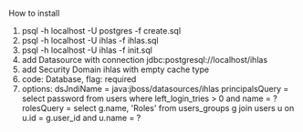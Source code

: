 How to install
1. psql -h localhost -U postgres -f create.sql
2. psql -h localhost -U ihlas -f ihlas.sql
3. psql -h localhost -U ihlas -f init.sql
4. add Datasource with connection jdbc:postgresql://localhost/ihlas
4. add Security Domain ihlas with empty cache type
5. code: Database, flag: required
6. options:
dsJndiName = java:jboss/datasources/ihlas
principalsQuery = select password from users where left_login_tries > 0 and name = ?
rolesQuery = select g.name, 'Roles' from users_groups g join users u on u.id = g.user_id and u.name = ?
